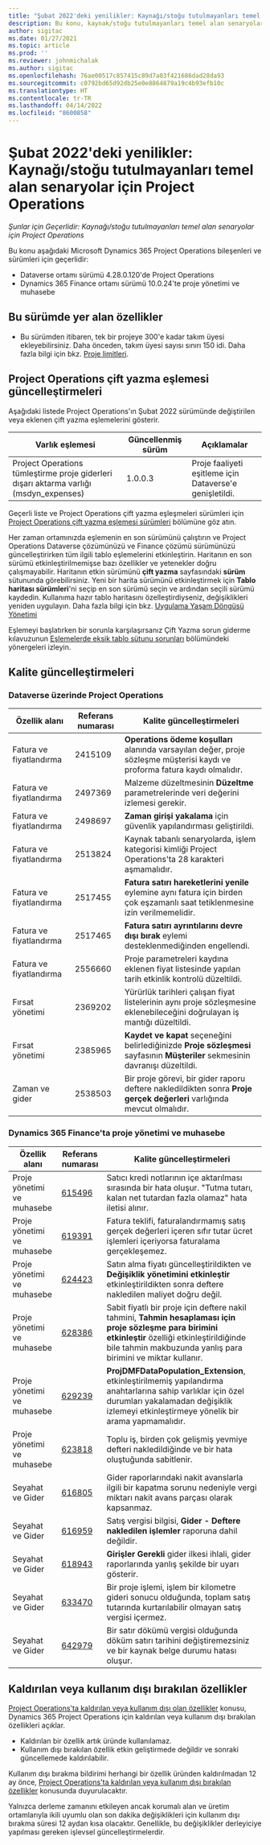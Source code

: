 ```yaml
---
title: "Şubat 2022'deki yenilikler: Kaynağı/stoğu tutulmayanları temel alan senaryolar için Project Operations"
description: Bu konu, kaynak/stoğu tutulmayanları temel alan senaryolar için Project Operations'ın Şubat 2022 sürümünde kullanılabilen kalite güncelleştirmeleri hakkında bilgi sağlar.
author: sigitac
ms.date: 01/27/2021
ms.topic: article
ms.prod: ''
ms.reviewer: johnmichalak
ms.author: sigitac
ms.openlocfilehash: 76ae00517c857415c89d7a03f421686dad28da93
ms.sourcegitcommit: c0792bd65d92db25e0e8864879a19c4b93efb10c
ms.translationtype: HT
ms.contentlocale: tr-TR
ms.lasthandoff: 04/14/2022
ms.locfileid: "8600858"
---
```

# <a name="whats-new-february-2022---project-operations-for-resourcenon-stocked-based-scenarios"></a>Şubat 2022'deki yenilikler: Kaynağı/stoğu tutulmayanları temel alan senaryolar için Project Operations

*Şunlar için Geçerlidir: Kaynağı/stoğu tutulmayanları temel alan senaryolar için Project Operations*

Bu konu aşağıdaki Microsoft Dynamics 365 Project Operations bileşenleri ve sürümleri için geçerlidir:

- Dataverse ortamı sürümü 4.28.0.120'de Project Operations
- Dynamics 365 Finance ortamı sürümü 10.0.24'te proje yönetimi ve muhasebe

## <a name="features-included-in-this-release"></a>Bu sürümde yer alan özellikler

- Bu sürümden itibaren, tek bir projeye 300'e kadar takım üyesi ekleyebilirsiniz. Daha önceden, takım üyesi sayısı sınırı 150 idi. Daha fazla bilgi için bkz. [Proje limitleri](../project-management/create-wbs.md#project-limitations).

## <a name="project-operations-dual-write-map-updates"></a>Project Operations çift yazma eşlemesi güncelleştirmeleri

Aşağıdaki listede Project Operations'ın Şubat 2022 sürümünde değiştirilen veya eklenen çift yazma eşlemelerini gösterir.

| Varlık eşlemesi | Güncellenmiş sürüm | Açıklamalar |
| --- | --- | --- |
| Project Operations tümleştirme proje giderleri dışarı aktarma varlığı (msdyn\_expenses) | 1.0.0.3 | Proje faaliyeti eşitleme için Dataverse'e genişletildi. |

Geçerli liste ve Project Operations çift yazma eşleşmeleri sürümleri için [Project Operations çift yazma eşlemesi sürümleri](../environment/resource-dual-write-maps.md) bölümüne göz atın.

Her zaman ortamınızda eşlemenin en son sürümünü çalıştırın ve Project Operations Dataverse çözümünüzü ve Finance çözümü sürümünüzü güncelleştirirken tüm ilgili tablo eşlemelerini etkinleştirin. Haritanın en son sürümü etkinleştirilmemişse bazı özellikler ve yetenekler doğru çalışmayabilir. Haritanın etkin sürümünü **çift yazma** sayfasındaki **sürüm** sütununda görebilirsiniz. Yeni bir harita sürümünü etkinleştirmek için **Tablo haritası sürümleri**'ni seçip en son sürümü seçin ve ardından seçili sürümü kaydedin. Kullanıma hazır tablo haritasını özelleştirdiyseniz, değişiklikleri yeniden uygulayın. Daha fazla bilgi için bkz. [Uygulama Yaşam Döngüsü Yönetimi](/dynamics365/fin-ops-core/dev-itpro/data-entities/dual-write/app-lifecycle-management)

Eşlemeyi başlatırken bir sorunla karşılaşırsanız Çift Yazma sorun giderme kılavuzunun [Eşlemelerde eksik tablo sütunu sorunları](/dynamics365/fin-ops-core/dev-itpro/data-entities/dual-write/dual-write-troubleshooting-finops-upgrades#missing-table-columns-issue-on-maps) bölümündeki yönergeleri izleyin.

## <a name="quality-updates"></a>Kalite güncelleştirmeleri

### <a name="project-operations-on-dataverse"></a>Dataverse üzerinde Project Operations

| Özellik alanı | Referans numarası | Kalite güncelleştirmeleri |
| --- | --- | --- |
| Fatura ve fiyatlandırma | 2415109 | **Operations ödeme koşulları** alanında varsayılan değer, proje sözleşme müşterisi kaydı ve proforma fatura kaydı olmalıdır. |
| Fatura ve fiyatlandırma | 2497369 | Malzeme düzeltmesinin **Düzeltme** parametrelerinde veri değerini izlemesi gerekir. |
| Fatura ve fiyatlandırma | 2498697 | **Zaman girişi yakalama** için güvenlik yapılandırması geliştirildi. |
| Fatura ve fiyatlandırma | 2513824 | Kaynak tabanlı senaryolarda, işlem kategorisi kimliği Project Operations'ta 28 karakteri aşmamalıdır. |
| Fatura ve fiyatlandırma | 2517455 | **Fatura satırı hareketlerini yenile** eylemine aynı fatura için birden çok eşzamanlı saat tetiklenmesine izin verilmemelidir. |
| Fatura ve fiyatlandırma | 2517465 | **Fatura satırı ayrıntılarını devre dışı bırak** eylemi desteklenmediğinden engellendi. |
| Fatura ve fiyatlandırma | 2556660 | Proje parametreleri kaydına eklenen fiyat listesinde yapılan tarih etkinlik kontrolü düzeltildi. |
| Fırsat yönetimi | 2369202 | Yürürlük tarihleri çalışan fiyat listelerinin aynı proje sözleşmesine eklenebileceğini doğrulayan iş mantığı düzeltildi. |
| Fırsat yönetimi | 2385965 | **Kaydet ve kapat** seçeneğini belirlediğinizde **Proje sözleşmesi** sayfasının **Müşteriler** sekmesinin davranışı düzeltildi. |
| Zaman ve gider | 2538503 | Bir proje görevi, bir gider raporu deftere nakledildikten sonra **Proje gerçek değerleri** varlığında mevcut olmalıdır. |

### <a name="project-management-and-accounting-on-dynamics-365-finance"></a>Dynamics 365 Finance'ta proje yönetimi ve muhasebe

| Özellik alanı | Referans numarası | Kalite güncelleştirmeleri |
| --- | --- | --- |
| Proje yönetimi ve muhasebe | [615496](https://fix.lcs.dynamics.com/Issue/Details/?bugId=615496) | Satıcı kredi notlarının içe aktarılması sırasında bir hata oluşur. "Tutma tutarı, kalan net tutardan fazla olamaz" hata iletisi alınır. |
| Proje yönetimi ve muhasebe | [619391](https://fix.lcs.dynamics.com/Issue/Details/?bugId=619391) | Fatura teklifi, faturalandırmamış satış gerçek değerleri içeren sıfır tutar ücret işlemleri içeriyorsa faturalama gerçekleşemez. |
| Proje yönetimi ve muhasebe | [624423](https://fix.lcs.dynamics.com/Issue/Details/?bugId=624423) | Satın alma fiyatı güncelleştirildikten ve **Değişiklik yönetimini etkinleştir** etkinleştirildikten sonra deftere nakledilen maliyet doğru değil.|
| Proje yönetimi ve muhasebe | [628386](https://fix.lcs.dynamics.com/Issue/Details/?bugId=628386) | Sabit fiyatlı bir proje için deftere nakil tahmini, **Tahmin hesaplaması için proje sözleşme para birimini etkinleştir** özelliği etkinleştirildiğinde bile tahmin makbuzunda yanlış para birimini ve miktar kullanır. |
| Proje yönetimi ve muhasebe | [629239](https://fix.lcs.dynamics.com/Issue/Details/?bugId=629239) | **ProjDMFDataPopulation\_Extension**, etkinleştirilmemiş yapılandırma anahtarlarına sahip varlıklar için özel durumları yakalamadan değişiklik izlemeyi etkinleştirmeye yönelik bir arama yapmamalıdır. |
| Proje yönetimi ve muhasebe | [623818](https://fix.lcs.dynamics.com/Issue/Details/?bugId=623818) | Toplu iş, birden çok gelişmiş yevmiye defteri nakledildiğinde ve bir hata oluştuğunda sabitlenir. |
| Seyahat ve Gider | [616805](https://fix.lcs.dynamics.com/Issue/Details/?bugId=616805) | Gider raporlarındaki nakit avanslarla ilgili bir kapatma sorunu nedeniyle vergi miktarı nakit avans parçası olarak kapsanmaz. |
| Seyahat ve Gider | [616959](https://fix.lcs.dynamics.com/Issue/Details/?bugId=616959) | Satış vergisi bilgisi, **Gider - Deftere nakledilen işlemler** raporuna dahil değildir. |
| Seyahat ve Gider | [618943](https://fix.lcs.dynamics.com/Issue/Details/?bugId=618943) | **Girişler Gerekli** gider ilkesi ihlali, gider raporlarında yanlış şekilde bir uyarı gösterir. |
| Seyahat ve Gider | [633470](https://fix.lcs.dynamics.com/Issue/Details/?bugId=633470) | Bir proje işlemi, işlem bir kilometre gideri sonucu olduğunda, toplam satış tutarında kurtarılabilir olmayan satış vergisi içermez. |
| Seyahat ve Gider | [642979](https://fix.lcs.dynamics.com/Issue/Details/?bugId=642979) | Bir satır dökümü vergisi olduğunda döküm satırı tarihini değiştiremezsiniz ve bir kaynak belge durumu hatası oluşur. |

## <a name="removed-and-deprecated-features"></a>Kaldırılan veya kullanım dışı bırakılan özellikler

[Project Operations'ta kaldırılan veya kullanım dışı olan özellikler](removed-depreciated-features-project.md) konusu, Dynamics 365 Project Operations için kaldırılan veya kullanım dışı bırakılan özellikleri açıklar.

- Kaldırılan bir özellik artık üründe kullanılamaz.
- Kullanım dışı bırakılan özellik etkin geliştirmede değildir ve sonraki güncellemede kaldırılabilir.

Kullanım dışı bırakma bildirimi herhangi bir özellik üründen kaldırılmadan 12 ay önce, [Project Operations'ta kaldırılan veya kullanım dışı bırakılan özellikler](removed-depreciated-features-project.md) konusunda duyurulacaktır.

Yalnızca derleme zamanını etkileyen ancak korumalı alan ve üretim ortamlarıyla ikili uyumlu olan son dakika değişiklikleri için kullanım dışı bırakma süresi 12 aydan kısa olacaktır. Genellikle, bu değişiklikler derleyiciye yapılması gereken işlevsel güncelleştirmelerdir.

